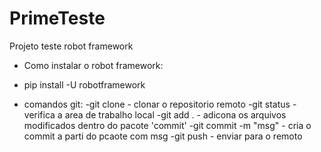 # PrimeTeste
Projeto teste robot framework

- Como instalar o robot framework:
- pip install -U robotframework 

- comandos git:
    -git clone - clonar o repositorio remoto
    -git status  - verifica a area de trabalho  local
    -git add . - adicona os arquivos modificados dentro do pacote 'commit'
    -git commit -m "msg" - cria o commit a parti do pcaote com msg
    -git push - enviar para o remoto 